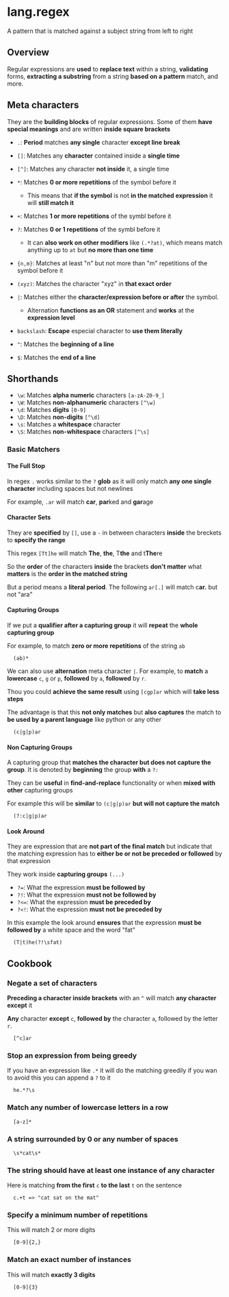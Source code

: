 # lang.regex

A pattern that is matched against a subject string from left to right

## Overview

Regular expressions are **used** to **replace text** within a string,
**validating** forms, **extracting a substring** from a string **based on a
pattern** match, and more.

## Meta characters

They are the **building blocks** of regular expressions. Some of them **have
special meanings** and are written **inside square brackets**

- `.`: **Period** matches **any single** character **except line break**

- `[]`: Matches any **character** contained inside a **single time**

- `[^]`: Matches any character **not inside** it, a single time

- `*`: Matches **0 or more repetitions** of the symbol before it

  - This means that **if the symbol** is not **in the matched expression** it
    will **still match it**

- `+`: Matches **1 or more repetitions** of the symbl before it

- `?`: Matches **0 or 1 repetitions** of the symbl before it

  - It can **also work on other modifiers** like `(.*?at)`, which means match
    anything up to `at` but **no more than one time**

- `{n,m}`: Matches at least "n" but not more than "m" repetitions of the symbol
  before it

- `(xyz)`: Matches the character "xyz" in **that exact order**

- `|`: Matches either the **character/expression before or after** the symbol.

  - Alternation **functions as an OR** statement and **works** at the
    **expression level**

- `backslash`: **Escape** especial character to **use them literally**

- `^`: Matches the **beginning of a line**

- `$`: Matches the **end of a line**

## Shorthands

- `\w`: Matches **alpha numeric** characters `[a-zA-Z0-9_]`
- `\W`: Matches **non-alphanumeric** characters `[^\w]`
- `\d`: Matches **digits** `[0-9]`
- `\D`: Matches **non-digits** `[^\d]`
- `\s`: Matches a **whitespace** character
- `\S`: Matches **non-whitespace** characters `[^\s]`

### Basic Matchers

#### The Full Stop

In regex `.` works similar to the `?` **glob** as it will only match **any one
single character** including spaces but not newlines

For example, `.ar` will match **car**, **par**ked and **gar**age

#### Character Sets

They are **specified** by `[]`, use a `-` in between characters **inside** the
breckets to **specify the range**

This regex `[Tt]he` will match **The**, **the**, T**the** and t**The**re

So the **order** of the characters **inside** the brackets **don't matter** what
**matters** is the **order in the matched string**

But a period means a **literal period**. The following `ar[.]` will match
c**ar.** but not "ara"

#### Capturing Groups

If we put a **qualifier after a capturing group** it will **repeat** the
**whole capturing group**

For example, to match **zero or more repetitions** of the string `ab`

```regex
  (ab)*
```

We can also use **alternation** meta character `|`. For example, to **match** a
**lowercase** `c`, `g` or `p`, **followed** by `a`, **followed** by `r`.

Thou you could **achieve the same result** using `[cgp]ar` which will **take
less steps**

The advantage is that this **not only matches** but **also captures** the match
to **be used by a parent language** like python or any other

```regex
  (c|g|p)ar
```

#### Non Capturing Groups

A capturing group that **matches the character but does not capture the
group**. It is denoted by **beginning** the group **with** a `?:`

They can be **useful** in **find-and-replace** functionality or when **mixed
with other** capturing groups

For example this will be **similar** to `(c|g|p)ar` **but will not capture the
match**

```regex
  (?:c|g|p)ar
```

#### Look Around

They are expression that are **not part of the final match** but indicate that
the matching expression has to **either be or not be preceded or followed** by that
expression

They work inside **capturing groups** `(...)`

- `?=`: What the expression **must be followed by**
- `?!`: What the expression **must not be followed by**
- `?<=`: What the expression **must be preceded by**
- `?<!`: What the expression **must not be preceded by**

In this example the look around **ensures** that the expression **must be
followed by** a white space and the word "fat"

```regex
  (T|t)he(?!\sfat)
```

## Cookbook

### Negate a set of characters

**Preceding a character inside brackets** with an `^` will match **any character
except** it

**Any** character **except** `c`, **followed by** the character `a`, followed
by the letter `r`.

```regex
  [^c]ar
```

### Stop an expression from being greedy

If you have an expression like `.*` it will do the matching greedily if you wan
to avoid this you can append a `?` to it

```regex
  he.*?\s
```

### Match any number of lowercase letters in a row

```regex
  [a-z]*
```

### A string surrounded by 0 or any number of spaces

```regex
  \s*cat\s*
```

### The string should have at least one instance of any character

Here is matching **from the first** `c` **to the last** `t` on the sentence

```regex
  c.+t => "cat sat on the mat"
```

### Specify a minimum number of repetitions

This will match 2 or more digits

```regex
  [0-9]{2,}
```

### Match an exact number of instances

This will match **exactly 3 digits**

```regex
  [0-9]{3}
```
